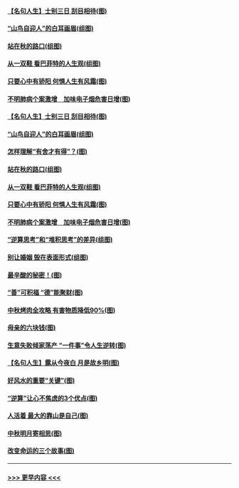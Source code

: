 #### [【名句人生】士别三日 刮目相待(图)](../pages/p8/906988.md?t=09151555) 
#### [“山鸟自迎人”的白耳画眉(组图)](../pages/p8/907332.md?t=09151555) 
#### [站在秋的路口(组图)](../pages/p8/906914.md?t=09151555) 
#### [从一双鞋 看巴菲特的人生观(组图)](../pages/p8/907311.md?t=09151555) 
#### [只要心中有骄阳 何惧人生有风霜(图)](../pages/p8/907320.md?t=09151555) 
#### [不明肺病个案激增　加味电子烟危害日增(图)](../pages/p8/907307.md?t=09151555) 
#### [【名句人生】士别三日 刮目相待(图)](../pages/p8/906988.md?t=09151555) 
#### [“山鸟自迎人”的白耳画眉(组图)](../pages/p8/907332.md?t=09151555) 
#### [怎样理解“有舍才有得”？(图)](../pages/p8/906872.md?t=09151555) 
#### [站在秋的路口(组图)](../pages/p8/906914.md?t=09151555) 
#### [从一双鞋 看巴菲特的人生观(组图)](../pages/p8/907311.md?t=09151555) 
#### [只要心中有骄阳 何惧人生有风霜(图)](../pages/p8/907320.md?t=09151555) 
#### [不明肺病个案激增　加味电子烟危害日增(图)](../pages/p8/907307.md?t=09151555) 
#### [“逆算思考”和“堆积思考”的差异(组图)](../pages/p8/907229.md?t=09151555) 
#### [别让婚姻 毁在表面形式(组图)](../pages/p8/907118.md?t=09151555) 
#### [最辛酸的秘密！(图)](../pages/p8/906327.md?t=09151555) 
#### [“善”可积福 “德”能聚财(图)](../pages/p8/906906.md?t=09151555) 
#### [中秋烤肉全攻略 有害物质降低90%(图)](../pages/p8/907227.md?t=09151555) 
#### [母亲的六块钱(图)](../pages/p8/907107.md?t=09151555) 
#### [生意失败倾家荡产 “一件事”令人生逆转(图)](../pages/p8/907101.md?t=09151555) 
#### [【名句人生】露从今夜白 月是故乡明(图)](../pages/p8/906558.md?t=09151555) 
#### [好风水的重要“关键”(图)](../pages/p8/907087.md?t=09151555) 
#### [“逆算”让心不焦虑的3个优点(图)](../pages/p8/907070.md?t=09151555) 
#### [人活着 最大的靠山是自己(图)](../pages/p8/906329.md?t=09151555) 
#### [中秋明月寄相思(图)](../pages/p8/906932.md?t=09151555) 
#### [改变命运的三个故事(图)](../pages/p8/906257.md?t=09151555) 

----
#### [ >>> 更早内容 <<< ](../indexes/p8-earlier.md)
